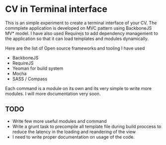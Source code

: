 CV in Terminal interface
==

This is an simple experiment to create a terminal interface of your CV. The commplete application is developed on MVC pattern using BackboneJS MV* model. I have also used Requirejs to add dependency management to the application so that it can load templates and modules dynamically.

Here are the list of Open source frameworks and tooling I have used

- BackboneJS
- RequireJS
- Yeoman for build system
- Mocha
- SASS / Compass

Each command is a module on its own and its very simple to write more modules. I will more documentation very soon.


## TODO 
- Write few more useful modules and command
- Write a grunt task to precompile all template file during build proccess to reduce the latency in the loading and reandering of the view
- I need to write proper documentation on usage of the code.
